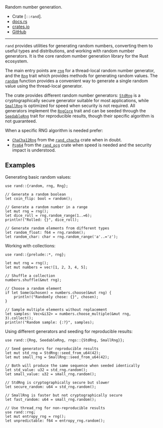 Random number generation.

- Crate [`::rand`].
- [docs.rs](https://docs.rs/rand)
- [crates.io](https://crates.io/crates/rand)
- [GitHub](https://github.com/rust-random/rand)

---

`rand` provides utilities for generating random numbers,
converting them to useful types and distributions,
and working with random number generators.
It is the core random number generation library for the Rust ecosystem.

The main entry points are [`rng`] for a thread-local random number generator,
and the [`Rng`] trait which provides methods for generating random values.
The [`random`] function provides a convenient way to generate
a single random value using the thread-local generator.

The crate provides different random number generators:
[`StdRng`] is a cryptographically secure generator suitable for most applications,
while [`SmallRng`] is optimized for speed when security is not required.
All generators implement the [`RngCore`] trait and can be seeded
through the [`SeedableRng`] trait for reproducible results,
though their specific algorithm is not guaranteed.

When a specific RNG algorithm is needed prefer:

- [`ChaCha12Rng`] from the [`rand_chacha`] crate when in doubt.
- [`Pcg64`] from the [`rand_pcg`] crate when speed is needed and the security impact is understood.


## Examples

Generating basic random values:

```
use rand::{random, rng, Rng};

// Generate a random boolean
let coin_flip: bool = random();

// Generate a random number in a range
let mut rng = rng();
let dice_roll = rng.random_range(1..=6);
println!("Rolled: {}", dice_roll);

// Generate random elements from different types
let random_float: f64 = rng.random();
let random_char: char = rng.random_range('a'..='z');
```

Working with collections:

```
use rand::{prelude::*, rng};

let mut rng = rng();
let mut numbers = vec![1, 2, 3, 4, 5];

// Shuffle a collection
numbers.shuffle(&mut rng);

// Choose a random element
if let Some(&chosen) = numbers.choose(&mut rng) {
    println!("Randomly chose: {}", chosen);
}

// Sample multiple elements without replacement
let samples: Vec<&i32> = numbers.choose_multiple(&mut rng, 3).collect();
println!("Random sample: {:?}", samples);
```

Using different generators and seeding for reproducible results:

```
use rand::{Rng, SeedableRng, rngs::{StdRng, SmallRng}};

// Seed generators for reproducible results
let mut std_rng = StdRng::seed_from_u64(42);
let mut small_rng = SmallRng::seed_from_u64(42);

// Both will produce the same sequence when seeded identically
let std_value: u32 = std_rng.random();
let small_value: u32 = small_rng.random();

// StdRng is cryptographically secure but slower
let secure_random: u64 = std_rng.random();

// SmallRng is faster but not cryptographically secure
let fast_random: u64 = small_rng.random();

// Use thread_rng for non-reproducible results
use rand::rng;
let mut entropy_rng = rng();
let unpredictable: f64 = entropy_rng.random();
```

[`rng`]: crate::rand::rng
[`Rng`]: crate::rand::Rng
[`random`]: crate::rand::random
[`RngCore`]: crate::rand::RngCore
[`SeedableRng`]: crate::rand::SeedableRng
[`StdRng`]: crate::rand::rngs::StdRng
[`SmallRng`]: crate::rand::rngs::SmallRng
[`rand_chacha`]: crate::rand_chacha
[`rand_pcg`]: crate::rand_pcg
[`ChaCha12Rng`]: crate::rand_chacha::ChaCha12Rng
[`Pcg64`]: crate::rand_pcg::Pcg64
